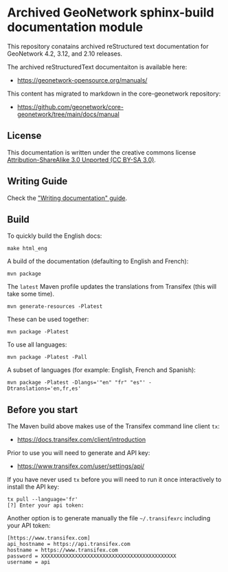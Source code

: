 # Archived GeoNetwork sphinx-build documentation module

This repository conatains archived reStructured text documentation for GeoNetwork 4.2, 3.12, and 2.10 releases. 

The archived reStructuredText documentaiton is available here:

* https://geonetwork-opensource.org/manuals/

This content has migrated to markdown in the core-geonetwork repository:

* https://github.com/geonetwork/core-geonetwork/tree/main/docs/manual

## License

This documentation is written under the creative commons license [Attribution-ShareAlike 3.0 Unported (CC BY-SA 3.0)](LICENSE.md).

## Writing Guide

Check the ["Writing documentation" guide](https://geonetwork-opensource.org/manuals/3.8.x/en/contributing/writing-documentation.html).

## Build

To quickly build the English docs:

```
make html_eng
```

A build of the documentation (defaulting to English and French):

```
mvn package
```

The `latest` Maven profile updates the translations from Transifex (this will take some time).

```
mvn generate-resources -Platest
```

These can be used together:
```
mvn package -Platest
```

To use all languages:

```
mvn package -Platest -Pall
```

A subset of languages (for example: English, French and Spanish):

```
mvn package -Platest -Dlangs='"en" "fr" "es"' -Dtranslations='en,fr,es'
```

## Before you start

The Maven build above makes use of the Transifex command line client `tx`: 

* https://docs.transifex.com/client/introduction

Prior to use you will need to generate and API key:

* https://www.transifex.com/user/settings/api/

If you have never used `tx` before you will need to run it once interactively to install the API key:

```
tx pull --language='fr'
[?] Enter your api token:
```

Another option is to generate manually the file `~/.transifexrc` including your API token:
```
[https://www.transifex.com]
api_hostname = https://api.transifex.com
hostname = https://www.transifex.com
password = XXXXXXXXXXXXXXXXXXXXXXXXXXXXXXXXXXXXXXXXXXXX
username = api

```
